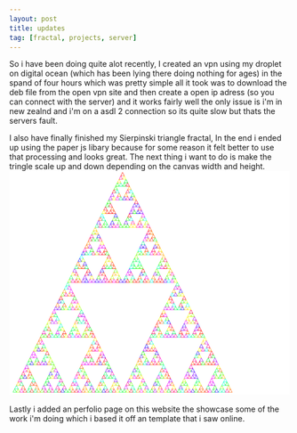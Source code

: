 ```yaml
---
layout: post
title: updates
tag: [fractal, projects, server]
---
```

So i have been doing quite alot recently, I created an vpn using my droplet on digital
 ocean (which has been lying there doing nothing for ages) in the spand of four hours
which was pretty simple all it took was to download the deb file from the open vpn site
 and then create a open ip adress (so you can connect with the server) and it works fairly well
 the only issue is i'm in new zealnd and i'm on a asdl 2 connection so its quite slow but thats
 the servers fault.

 I also have finally finished my Sierpinski triangle fractal, In the end i ended up using
 the paper js libary because for some reason it felt better to use that processing and looks great.
 The next thing i want to do is make the tringle scale up and down depending on the canvas width and height.      
![fractal](/images/tringle.png)

Lastly i added an perfolio page on this website the showcase some of the work i'm doing which i based it
off an template that i saw online.
